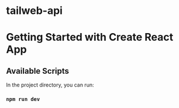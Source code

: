 # tailweb-api


# Getting Started with Create React App

## Available Scripts

In the project directory, you can run:

### `npm run dev`
